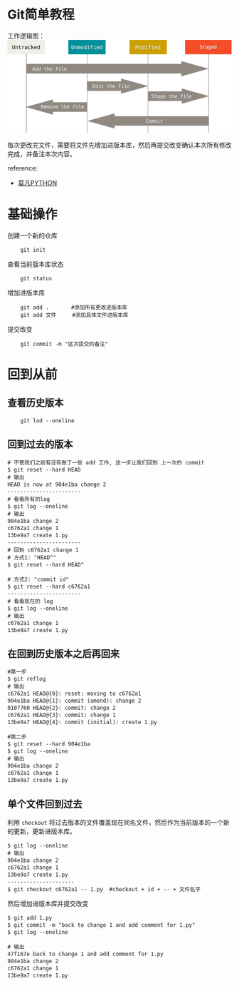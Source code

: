 # Git简单教程

工作逻辑图：
![逻辑图](./workflow.png)

每次更改完文件，需要将文件先增加进版本库，然后再提交改变确认本次所有修改完成，并备注本次内容。

reference:
* [莫凡PYTHON]("https://mofanpy.com/tutorials/others/git")

# 基础操作

创建一个新的仓库

```
    git init
```

查看当前版本库状态

```
    git status
```

增加进版本库

```
    git add .       #添加所有更改进版本库
    git add 文件     #添加具体文件进版本库
```

提交改变

```
    git commit -m "这次提交的备注"
```

# 回到从前

## 查看历史版本

```
    git lod --oneline
```

## 回到过去的版本

```
# 不管我们之前有没有做了一些 add 工作, 这一步让我们回到 上一次的 commit
$ git reset --hard HEAD    
# 输出
HEAD is now at 904e1ba change 2
-----------------------
# 看看所有的log
$ git log --oneline
# 输出
904e1ba change 2
c6762a1 change 1
13be9a7 create 1.py
-----------------------
# 回到 c6762a1 change 1
# 方式1: "HEAD^"
$ git reset --hard HEAD^  

# 方式2: "commit id"
$ git reset --hard c6762a1
-----------------------
# 看看现在的 log
$ git log --oneline
# 输出
c6762a1 change 1
13be9a7 create 1.py
```

## 在回到历史版本之后再回来

```
#第一步
$ git reflog
# 输出
c6762a1 HEAD@{0}: reset: moving to c6762a1
904e1ba HEAD@{1}: commit (amend): change 2
0107760 HEAD@{2}: commit: change 2
c6762a1 HEAD@{3}: commit: change 1
13be9a7 HEAD@{4}: commit (initial): create 1.py

#第二步
$ git reset --hard 904e1ba
$ git log --oneline
# 输出
904e1ba change 2
c6762a1 change 1
13be9a7 create 1.py
```

## 单个文件回到过去

利用 ```checkout``` 将过去版本的文件覆盖现在同名文件，然后作为当前版本的一个新的更新，更新进版本库。

```
$ git log --oneline
# 输出
904e1ba change 2
c6762a1 change 1
13be9a7 create 1.py
---------------------
$ git checkout c6762a1 -- 1.py  #checkout + id + -- + 文件名字
```

然后增加进版本库并提交改变

```
$ git add 1.py
$ git commit -m "back to change 1 and add comment for 1.py"
$ git log --oneline

# 输出
47f167e back to change 1 and add comment for 1.py
904e1ba change 2
c6762a1 change 1
13be9a7 create 1.py
```